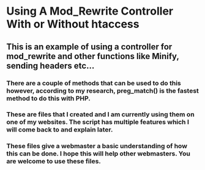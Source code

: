 # Using A Mod_Rewrite Controller With or Without htaccess

## This is an example of using a controller for mod_rewrite and other functions like Minify, sending headers etc...  

### There are a couple of methods that can be used to do this however, according to my research, preg_match() is the fastest method to do this with PHP.

### These are files that I created and I am currently using them on one of my websites.  The script has multiple features which I will come back to and explain later.

### These files give a webmaster a basic understanding of how this can be done. I hope this will help other webmasters. You are welcome to use these files. 
